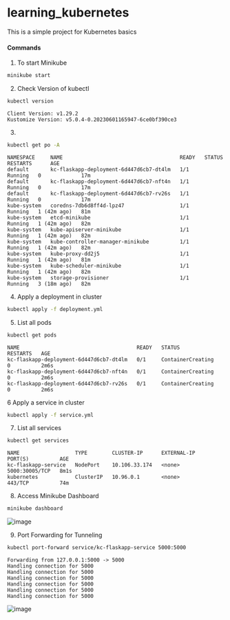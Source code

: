 # learning_kubernetes
This is a simple project for Kubernetes basics

#### Commands

1. To start Minikube
```bash
minikube start
```
2. Check Version of kubectl
```bash
kubectl version
```
```
Client Version: v1.29.2
Kustomize Version: v5.0.4-0.20230601165947-6ce0bf390ce3
```
3.
```bash
kubectl get po -A
```
```
NAMESPACE     NAME                                      READY   STATUS    RESTARTS      AGE
default       kc-flaskapp-deployment-6d447d6cb7-dt4lm   1/1     Running   0             17m
default       kc-flaskapp-deployment-6d447d6cb7-nft4n   1/1     Running   0             17m
default       kc-flaskapp-deployment-6d447d6cb7-rv26s   1/1     Running   0             17m
kube-system   coredns-7db6d8ff4d-lpz47                  1/1     Running   1 (42m ago)   81m
kube-system   etcd-minikube                             1/1     Running   1 (42m ago)   82m
kube-system   kube-apiserver-minikube                   1/1     Running   1 (42m ago)   82m
kube-system   kube-controller-manager-minikube          1/1     Running   1 (42m ago)   82m
kube-system   kube-proxy-dd2j5                          1/1     Running   1 (42m ago)   81m
kube-system   kube-scheduler-minikube                   1/1     Running   1 (42m ago)   82m
kube-system   storage-provisioner                       1/1     Running   3 (18m ago)   82m
```
4. Apply a deployment in cluster
```bash
kubectl apply -f deployment.yml
```
5. List all pods
```bash
kubectl get pods
```
```
NAME                                      READY   STATUS              RESTARTS   AGE
kc-flaskapp-deployment-6d447d6cb7-dt4lm   0/1     ContainerCreating   0          2m6s
kc-flaskapp-deployment-6d447d6cb7-nft4n   0/1     ContainerCreating   0          2m6s
kc-flaskapp-deployment-6d447d6cb7-rv26s   0/1     ContainerCreating   0          2m6s
```
6 Apply a service in cluster
```bash
kubectl apply -f service.yml
```
7. List all services
```bash
kubectl get services
```
```
NAME                  TYPE        CLUSTER-IP      EXTERNAL-IP   PORT(S)          AGE
kc-flaskapp-service   NodePort    10.106.33.174   <none>        5000:30005/TCP   8m1s
kubernetes            ClusterIP   10.96.0.1       <none>        443/TCP          74m
```
8. Access Minikube Dashboard
```bash
minikube dashboard
```

![image](https://github.com/user-attachments/assets/7b05cdd8-99fb-44bd-9266-2c74c13f0d3a)

9. Port Forwarding for Tunneling
```bash
kubectl port-forward service/kc-flaskapp-service 5000:5000
```
```
Forwarding from 127.0.0.1:5000 -> 5000
Handling connection for 5000
Handling connection for 5000
Handling connection for 5000
Handling connection for 5000
Handling connection for 5000
Handling connection for 5000
```

![image](https://github.com/user-attachments/assets/8356ca58-3318-4ee5-b264-c62097c6f412)